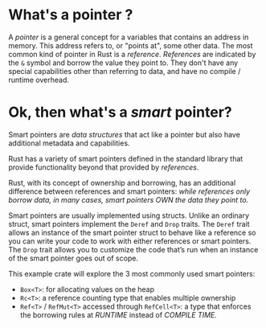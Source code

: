 # What's a pointer ?

A <i>pointer</i> is a general concept for a variables that contains an address in memory. This address refers to, or "points at", some other data. The most common kind of pointer in Rust is a <i>reference</i>. <i>References</i> are indicated by the `&` symbol and borrow the value they point to. They don't have any special capabilities other than referring to data, and have no compile / runtime overhead.

# Ok, then what's a <i>smart</i> pointer?

Smart pointers are <i>data structures</i> that act like a pointer but also have additional metadata and capabilities.

Rust has a variety of smart pointers defined in the standard library that provide functionality beyond that provided by <i>references</i>.

Rust, with its concept of ownership and borrowing, has an additional difference between references and smart pointers: <i>while references only borrow data, in many cases, smart pointers OWN the data they point to.</i>

Smart pointers are usually implemented using structs. Unlike an ordinary struct, smart pointers implement the `Deref` and `Drop` traits. The `Deref` trait allows an instance of the smart pointer struct to behave like a reference so you can write your code to work with either references or smart pointers. The `Drop` trait allows you to customize the code that’s run when an instance of the smart pointer goes out of scope.

This example crate will explore the 3 most commonly used smart pointers:

- `Box<T>`: for allocating values on the heap
- `Rc<T>`: a reference counting type that enables multiple ownership
- `Ref<T>` / `RefMut<T>` accessed through `RefCell<T>`: a type that enforces the borrowing rules at <i>RUNTIME</i> instead of <i>COMPILE TIME<I/>.

